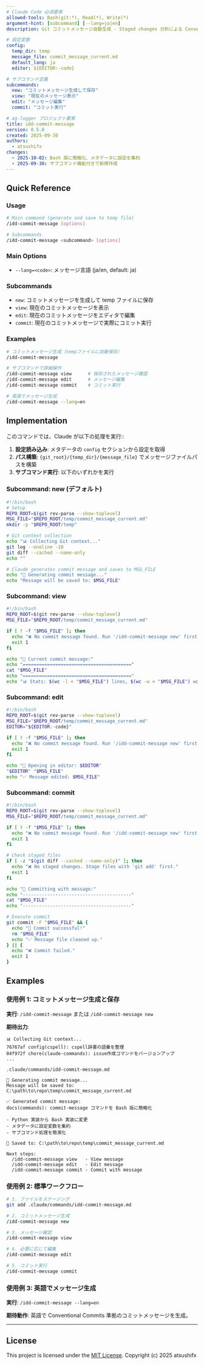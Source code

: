 ```yaml
---
# Claude Code 必須要素
allowed-tools: Bash(git:*), Read(*), Write(*)
argument-hint: [subcommand] [--lang=ja|en]
description: Git コミットメッセージ自動生成 - Staged changes 分析による Conventional Commits 準拠メッセージ作成

# 設定変数
config:
  temp_dir: temp
  message_file: commit_message_current.md
  default_lang: ja
  editor: ${EDITOR:-code}

# サブコマンド定義
subcommands:
  new: "コミットメッセージ生成して保存"
  view: "現在のメッセージ表示"
  edit: "メッセージ編集"
  commit: "コミット実行"

# ag-logger プロジェクト要素
title: idd-commit-message
version: 0.5.0
created: 2025-09-30
authors:
  - atsushifx
changes:
  - 2025-10-02: Bash 版に簡略化、メタデータに設定を集約
  - 2025-09-30: サブコマンド機能付きで新規作成
---
```


## Quick Reference

### Usage

```bash
# Main command (generate and save to temp file)
/idd-commit-message [options]

# Subcommands
/idd-commit-message <subcommand> [options]
```

### Main Options

- `--lang=<code>`: メッセージ言語 (ja/en, default: ja)

### Subcommands

- `new`: コミットメッセージを生成して temp ファイルに保存
- `view`: 現在のコミットメッセージを表示
- `edit`: 現在のコミットメッセージをエディタで編集
- `commit`: 現在のコミットメッセージで実際にコミット実行

### Examples

```bash
# コミットメッセージ生成（tempファイルに自動保存）
/idd-commit-message

# サブコマンドで詳細操作
/idd-commit-message view      # 保存されたメッセージ確認
/idd-commit-message edit      # メッセージ編集
/idd-commit-message commit    # コミット実行

# 英語でメッセージ生成
/idd-commit-message --lang=en
```

<!-- markdownlint-disable no-duplicate-heading -->

## Implementation

このコマンドでは、Claude が以下の処理を実行::

1. **設定読み込み**: メタデータの `config` セクションから設定を取得
2. **パス構築**: `{git_root}/{temp_dir}/{message_file}` でメッセージファイルパスを構築
3. **サブコマンド実行**: 以下のいずれかを実行

### Subcommand: new (デフォルト)

```bash
#!/bin/bash
# Setup
REPO_ROOT=$(git rev-parse --show-toplevel)
MSG_FILE="$REPO_ROOT/temp/commit_message_current.md"
mkdir -p "$REPO_ROOT/temp"

# Git context collection
echo "📊 Collecting Git context..."
git log --oneline -10
git diff --cached --name-only
echo ""

# Claude generates commit message and saves to MSG_FILE
echo "🤖 Generating commit message..."
echo "Message will be saved to: $MSG_FILE"
```

### Subcommand: view

```bash
#!/bin/bash
REPO_ROOT=$(git rev-parse --show-toplevel)
MSG_FILE="$REPO_ROOT/temp/commit_message_current.md"

if [ ! -f "$MSG_FILE" ]; then
  echo "❌ No commit message found. Run '/idd-commit-message new' first."
  exit 1
fi

echo "📝 Current commit message:"
echo "========================================"
cat "$MSG_FILE"
echo "========================================"
echo "📊 Stats: $(wc -l < "$MSG_FILE") lines, $(wc -w < "$MSG_FILE") words"
```

### Subcommand: edit

```bash
#!/bin/bash
REPO_ROOT=$(git rev-parse --show-toplevel)
MSG_FILE="$REPO_ROOT/temp/commit_message_current.md"
EDITOR="${EDITOR:-code}"

if [ ! -f "$MSG_FILE" ]; then
  echo "❌ No commit message found. Run '/idd-commit-message new' first."
  exit 1
fi

echo "📝 Opening in editor: $EDITOR"
"$EDITOR" "$MSG_FILE"
echo "✅ Message edited: $MSG_FILE"
```

### Subcommand: commit

```bash
#!/bin/bash
REPO_ROOT=$(git rev-parse --show-toplevel)
MSG_FILE="$REPO_ROOT/temp/commit_message_current.md"

if [ ! -f "$MSG_FILE" ]; then
  echo "❌ No commit message found. Run '/idd-commit-message new' first."
  exit 1
fi

# Check staged files
if [ -z "$(git diff --cached --name-only)" ]; then
  echo "❌ No staged changes. Stage files with 'git add' first."
  exit 1
fi

echo "📝 Committing with message:"
echo "----------------------------------------"
cat "$MSG_FILE"
echo "----------------------------------------"

# Execute commit
git commit -F "$MSG_FILE" && {
  echo "🎉 Commit successful!"
  rm "$MSG_FILE"
  echo "✅ Message file cleaned up."
} || {
  echo "❌ Commit failed."
  exit 1
}
```

## Examples

### 使用例 1: コミットメッセージ生成と保存

**実行**: `/idd-commit-message` または `/idd-commit-message new`

**期待出力**:

```text
📊 Collecting Git context...
76767af config(cspell): cspell辞書の語彙を整理
04f972f chore(claude-commands): issue作成コマンドをバージョンアップ
...

.claude/commands/idd-commit-message.md

🤖 Generating commit message...
Message will be saved to: C:\path\to\repo\temp\commit_message_current.md

✅ Generated commit message:
docs(commands): commit-message コマンドを Bash 版に簡略化

- Python 実装から Bash 実装に変更
- メタデータに設定変数を集約
- サブコマンド処理を簡潔化

📝 Saved to: C:\path\to\repo\temp\commit_message_current.md

Next steps:
  /idd-commit-message view   - View message
  /idd-commit-message edit   - Edit message
  /idd-commit-message commit - Commit with message
```

### 使用例 2: 標準ワークフロー

```bash
# 1. ファイルをステージング
git add .claude/commands/idd-commit-message.md

# 2. コミットメッセージ生成
/idd-commit-message new

# 3. メッセージ確認
/idd-commit-message view

# 4. 必要に応じて編集
/idd-commit-message edit

# 5. コミット実行
/idd-commit-message commit
```

### 使用例 3: 英語でメッセージ生成

**実行**: `/idd-commit-message --lang=en`

**期待動作**: 英語で Conventional Commits 準拠のコミットメッセージを生成。

---

## License

This project is licensed under the [MIT License](https://opensource.org/licenses/MIT).
Copyright (c) 2025 atsushifx
